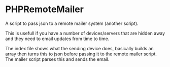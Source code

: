 # PHPRemoteMailer
A script to pass json to a remote mailer system (another script). 

This is usefull if you have a number of devices/servers that are hidden away and they need to email updates from time to time. 

The index file shows what the sending device does, basically builds an array then turns this to json before passing it to the remote mailer script. The mailer script parses this and sends the email. 
